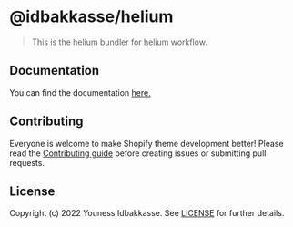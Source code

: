 # @idbakkasse/helium

> This is the helium bundler for helium workflow.

## Documentation

You can find the documentation [here.](https://helium.idbakkasse.com)

## Contributing

Everyone is welcome to make Shopify theme development better! Please read the [Contributing guide](.github/CONTRIBUTING.md) before creating issues or submitting pull requests.

## License

Copyright (c) 2022 Youness Idbakkasse. See [LICENSE](/LICENSE) for further details.
